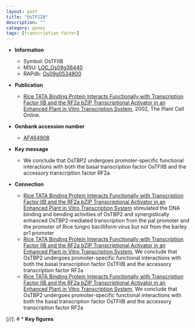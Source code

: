 ```yaml
---
layout: post
title: "OsTFIIB"
description: ""
category: genes
tags: [transcription factor]
---
```


* **Information**  
    + Symbol: OsTFIIB  
    + MSU: [LOC_Os09g36440](http://rice.plantbiology.msu.edu/cgi-bin/ORF_infopage.cgi?orf=LOC_Os09g36440)  
    + RAPdb: [Os09g0534800](http://rapdb.dna.affrc.go.jp/viewer/gbrowse_details/irgsp1?name=Os09g0534800)  

* **Publication**  
    + [Rice TATA Binding Protein Interacts Functionally with Transcription Factor IIB and the RF2a bZIP Transcriptional Activator in an Enhanced Plant in Vitro Transcription System](http://www.ncbi.nlm.nih.gov/pubmed?term=Rice+TATA+Binding+Protein+Interacts+Functionally+with+Transcription+Factor+IIB+and+the+RF2a+bZIP+Transcriptional+Activator+in+an+Enhanced+Plant+in+Vitro+Transcription+System%5BTitle%5D), 2002, The Plant Cell Online.

* **Genbank accession number**  
    + [AF464908](http://www.ncbi.nlm.nih.gov/nuccore/AF464908)

* **Key message**  
    + We conclude that OsTBP2 undergoes promoter-specific functional interactions with both the basal transcription factor OsTFIIB and the accessory transcription factor RF2a

* **Connection**  
    + [Rice TATA Binding Protein Interacts Functionally with Transcription Factor IIB and the RF2a bZIP Transcriptional Activator in an Enhanced Plant in Vitro Transcription System](OsTFIIB) stimulated the DNA binding and bending activities of OsTBP2 and synergistically enhanced OsTBP2-mediated transcription from the pal promoter and the promoter of Rice tungro bacilliform virus but not from the barley pr1 promoter
    + [Rice TATA Binding Protein Interacts Functionally with Transcription Factor IIB and the RF2a bZIP Transcriptional Activator in an Enhanced Plant in Vitro Transcription System](http://www.ncbi.nlm.nih.gov/pubmed?term=Rice+TATA+Binding+Protein+Interacts+Functionally+with+Transcription+Factor+IIB+and+the+RF2a+bZIP+Transcriptional+Activator+in+an+Enhanced+Plant+in+Vitro+Transcription+System%5BTitle%5D), We conclude that OsTBP2 undergoes promoter-specific functional interactions with both the basal transcription factor OsTFIIB and the accessory transcription factor RF2a
    + [Rice TATA Binding Protein Interacts Functionally with Transcription Factor IIB and the RF2a bZIP Transcriptional Activator in an Enhanced Plant in Vitro Transcription System](http://www.ncbi.nlm.nih.gov/pubmed?term=Rice+TATA+Binding+Protein+Interacts+Functionally+with+Transcription+Factor+IIB+and+the+RF2a+bZIP+Transcriptional+Activator+in+an+Enhanced+Plant+in+Vitro+Transcription+System%5BTitle%5D), We conclude that OsTBP2 undergoes promoter-specific functional interactions with both the basal transcription factor OsTFIIB and the accessory transcription factor RF2a

[//]: # * **Key figures**  


